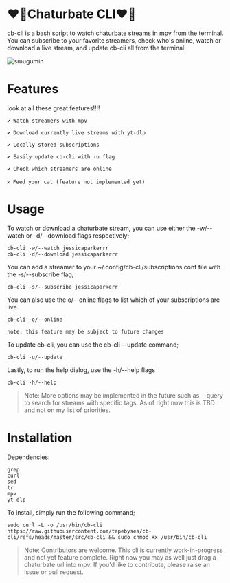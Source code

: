 # ❤️‍🔥Chaturbate CLI❤️‍🔥

cb-cli is a bash script to watch chaturbate streams in mpv from the terminal. You can subscribe to your favorite streamers, check who's online, watch or download a live stream, and update cb-cli all from the terminal!

![smugumin](https://github.com/user-attachments/assets/289fe816-349a-4609-ba9b-60422628f833)

# Features

look at all these great features!!!!

    ✔ Watch streamers with mpv

    ✔ Download currently live streams with yt-dlp

    ✔ Locally stored subscriptions

    ✔ Easily update cb-cli with -u flag

    ✔ Check which streamers are online

    𐄂 Feed your cat (feature not implemented yet)

# Usage

To watch or download a chaturbate stream, you can use either the -w/--watch or -d/--download flags respectively;

    cb-cli -w/--watch jessicaparkerrr
    cb-cli -d/--download jessicaparkerrr

You can add a streamer to your ~/.config/cb-cli/subscriptions.conf file with the -s/--subscribe flag;

    cb-cli -s/--subscribe jessicaparkerr

You can also use the o/--online flags to list which of your subscriptions are live.

    cb-cli -o/--online

    note; this feature may be subject to future changes
    
To update cb-cli, you can use the cb-cli --update command;

    cb-cli -u/--update

Lastly, to run the help dialog, use the -h/--help flags

    cb-cli -h/--help

> Note: More options may be implemented in the future such as --query to search for streams with specific tags. As of right now this is TBD and not on my list of priorities.

# Installation

Dependencies:

    grep
    curl
    sed
    tr
    mpv
    yt-dlp

To install, simply run the following command;

    sudo curl -L -o /usr/bin/cb-cli https://raw.githubusercontent.com/tapebysea/cb-cli/refs/heads/master/src/cb-cli && sudo chmod +x /usr/bin/cb-cli

> Note; Contributors are welcome. This cli is currently work-in-progress and not yet feature complete. Right now you may as well just drag a chaturbate url into mpv. If you'd like to contribute, please raise an issue or pull request.
